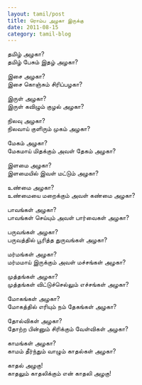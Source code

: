 ```yaml
---
layout: tamil/post
title: ரொம்ப அழகா இருக்கு
date: 2011-08-15
category: tamil-blog
---
```


தமிழ் அழகா? <br/>
தமிழ் பேசும் இதழ் அழகா?

இசை அழகா? <br/>
இசை கொஞ்சும் சிரிப்பழகா?

இருள் அழகா? <br/>
இருள் கவிழும் குழல் அழகா?

நிலவு அழகா? <br/>
நிலவாய் குளிரும் முகம் அழகா?

மேகம் அழகா? <br/>
மேகமாய் மிதக்கும் அவள் தேகம் அழகா?

இளமை அழகா? <br/>
இளமையில் இவள் மட்டும் அழகா?

உண்மை அழகா? <br/>
உண்மையை மறைக்கும் அவள் கண்மை அழகா?

பாவங்கள் அழகா? <br/>
பாவங்கள் செய்யும் அவள் பார்வைகள் அழகா?

பருவங்கள் அழகா? <br/>
பருவத்தில் பூரித்த துருவங்கள் அழகா?

மர்மங்கள் அழகா? <br/>
மர்மமாய் இருக்கும் அவள் மச்சங்கள் அழகா?

முத்தங்கள் அழகா? <br/>
முத்தங்கள் விட்டுச்செல்லும் எச்சங்கள் அழகா?

மோகங்கள் அழகா? <br/>
மோகத்தில் எரியும் நம் தேகங்கள் அழகா?

தோல்விகள் அழகா? <br/>
தோற்ற பின்னும் சிரிக்கும் வேள்விகள் அழகா?

காமங்கள் அழகா? <br/>
காமம் தீர்ந்தும் வாழும் காதல்கள் அழகா?

காதல் அழகு! <br/>
காதலும் காதலிக்கும் என் காதலி அழகு!
